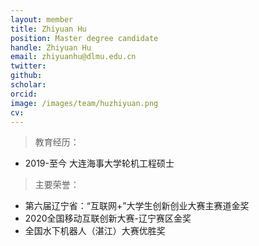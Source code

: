 ```yaml
---
layout: member
title: Zhiyuan Hu
position: Master degree candidate
handle: Zhiyuan Hu
email: zhiyuanhu@dlmu.edu.cn
twitter: 
github: 
scholar:
orcid: 
image: /images/team/huzhiyuan.png
cv: 
---
```


> 教育经历：

- 2019-至今 大连海事大学轮机工程硕士 

> 主要荣誉：

- 第六届辽宁省：“互联网+”大学生创新创业大赛主赛道金奖
- 2020全国移动互联创新大赛-辽宁赛区金奖
- 全国水下机器人（湛江）大赛优胜奖
